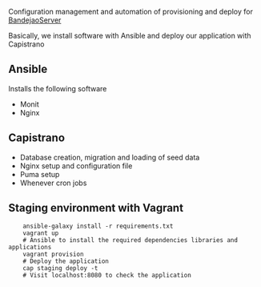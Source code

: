 Configuration management and automation of provisioning and deploy for [BandejaoServer](https://github.com/gjhenrique/BandejaoServer)

Basically, we install software with Ansible and deploy our application with Capistrano

## Ansible
Installs the following software
* Monit
* Nginx

## Capistrano
* Database creation, migration and loading of seed data
* Nginx setup and configuration file
* Puma setup
* Whenever cron jobs

## Staging environment with Vagrant
```
    ansible-galaxy install -r requirements.txt
    vagrant up
    # Ansible to install the required dependencies libraries and applications
    vagrant provision
    # Deploy the application
    cap staging deploy -t
    # Visit localhost:8080 to check the application
```

